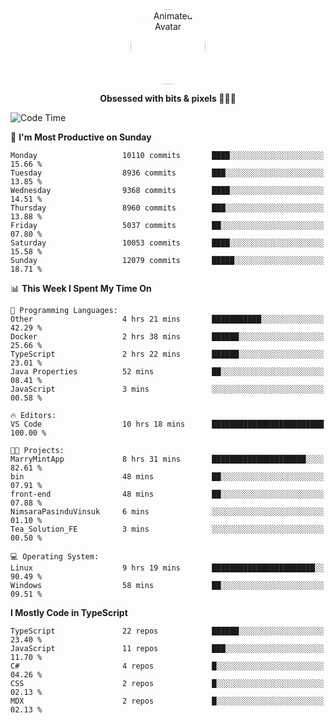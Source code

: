 
<div align="center">
  <img 
    src="https://i.postimg.cc/W1R4TF4j/d6kpuve-c97567cf-518b-4b86-a271-5c89d88d22f7.gif" 
    width="120" 
    height="120" 
    alt="Animated Avatar" 
    style="border-radius: 50%;" 
  />
  
  <strong>Obsessed with bits & pixels 🧑‍💻🎨</strong>
</div>


<!--
### 🛠️ Main Tech Stack

<div align="center">
  <img src="https://cdn.jsdelivr.net/gh/devicons/devicon/icons/javascript/javascript-original.svg" height="25" alt="JavaScript" />
  <img src="https://cdn.jsdelivr.net/gh/devicons/devicon/icons/react/react-original.svg" height="25" alt="React" />
  <img src="https://cdn.jsdelivr.net/gh/devicons/devicon/icons/cplusplus/cplusplus-original.svg" height="25" alt="C++" />
  <img src="https://cdn.jsdelivr.net/gh/devicons/devicon/icons/rust/rust-original.svg" height="25" alt="Rust" />
  <img src="https://cdn.jsdelivr.net/gh/devicons/devicon/icons/java/java-original.svg" height="25" alt="Java" />
  <img src="https://skillicons.dev/icons?i=mysql" height="25" alt="MySQL" />
  <img src="https://skillicons.dev/icons?i=pr" height="25" alt="Premiere Pro" />
</div> -->

<!--START_SECTION:waka-->
![Code Time](http://img.shields.io/badge/Code%20Time-2%2C609%20hrs%2033%20mins-blue)

📅 **I'm Most Productive on Sunday** 

```text
Monday                   10110 commits       ████░░░░░░░░░░░░░░░░░░░░░   15.66 % 
Tuesday                  8936 commits        ███░░░░░░░░░░░░░░░░░░░░░░   13.85 % 
Wednesday                9368 commits        ████░░░░░░░░░░░░░░░░░░░░░   14.51 % 
Thursday                 8960 commits        ███░░░░░░░░░░░░░░░░░░░░░░   13.88 % 
Friday                   5037 commits        ██░░░░░░░░░░░░░░░░░░░░░░░   07.80 % 
Saturday                 10053 commits       ████░░░░░░░░░░░░░░░░░░░░░   15.58 % 
Sunday                   12079 commits       █████░░░░░░░░░░░░░░░░░░░░   18.71 % 
```


📊 **This Week I Spent My Time On** 

```text
💬 Programming Languages: 
Other                    4 hrs 21 mins       ███████████░░░░░░░░░░░░░░   42.29 % 
Docker                   2 hrs 38 mins       ██████░░░░░░░░░░░░░░░░░░░   25.66 % 
TypeScript               2 hrs 22 mins       ██████░░░░░░░░░░░░░░░░░░░   23.01 % 
Java Properties          52 mins             ██░░░░░░░░░░░░░░░░░░░░░░░   08.41 % 
JavaScript               3 mins              ░░░░░░░░░░░░░░░░░░░░░░░░░   00.58 % 

🔥 Editors: 
VS Code                  10 hrs 18 mins      █████████████████████████   100.00 % 

🐱‍💻 Projects: 
MarryMintApp             8 hrs 31 mins       █████████████████████░░░░   82.61 % 
bin                      48 mins             ██░░░░░░░░░░░░░░░░░░░░░░░   07.91 % 
front-end                48 mins             ██░░░░░░░░░░░░░░░░░░░░░░░   07.88 % 
NimsaraPasinduVinsuk     6 mins              ░░░░░░░░░░░░░░░░░░░░░░░░░   01.10 % 
Tea_Solution_FE          3 mins              ░░░░░░░░░░░░░░░░░░░░░░░░░   00.50 % 

💻 Operating System: 
Linux                    9 hrs 19 mins       ███████████████████████░░   90.49 % 
Windows                  58 mins             ██░░░░░░░░░░░░░░░░░░░░░░░   09.51 % 
```

**I Mostly Code in TypeScript** 

```text
TypeScript               22 repos            ██████░░░░░░░░░░░░░░░░░░░   23.40 % 
JavaScript               11 repos            ███░░░░░░░░░░░░░░░░░░░░░░   11.70 % 
C#                       4 repos             █░░░░░░░░░░░░░░░░░░░░░░░░   04.26 % 
CSS                      2 repos             █░░░░░░░░░░░░░░░░░░░░░░░░   02.13 % 
MDX                      2 repos             █░░░░░░░░░░░░░░░░░░░░░░░░   02.13 % 
```




<!--END_SECTION:waka-->
